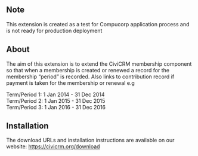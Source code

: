 Note
-----
This extension is created as a test for Compucorp application process
and is not ready for production deployment


About
-----

The aim of this extension is to extend the CiviCRM membership component so that
when a membership is created or renewed a record for the membership “period” is
recorded. Also links to contribution record if payment is taken for the membership
or renewal e.g

Term/Period 1: 1 Jan 2014 - 31 Dec 2014  
Term/Period 2: 1 Jan 2015 - 31 Dec 2015  
Term/Period 3: 1 Jan 2016 - 31 Dec 2016  



Installation
------------

The download URLs and installation instructions are available on our website:
https://civicrm.org/download
